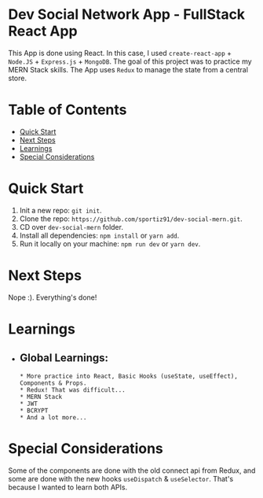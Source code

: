 # Dev Social Network App - FullStack React App

This App is done using React. In this case, I used `create-react-app` + `Node.JS` + `Express.js` + `MongoDB`. The goal of this project was to practice my MERN Stack skills. The App uses `Redux` to manage the state from a central store.

# Table of Contents

- [Quick Start](#quick-start)
- [Next Steps](#next-steps)
- [Learnings](#learnings)
- [Special Considerations](#special-considerations)

# Quick Start

1. Init a new repo: `git init`.
1. Clone the repo: `https://github.com/sportiz91/dev-social-mern.git`.
1. CD over `dev-social-mern` folder.
1. Install all dependencies: `npm install` or `yarn add`.
1. Run it locally on your machine: `npm run dev` or `yarn dev`.

# Next Steps

Nope :). Everything's done!

# Learnings

- ## Global Learnings:
      * More practice into React, Basic Hooks (useState, useEffect), Components & Props.
      * Redux! That was difficult...
      * MERN Stack
      * JWT
      * BCRYPT
      * And a lot more...
    
# Special Considerations

Some of the components are done with the old connect api from Redux, and some are done with the new hooks `useDispatch` & `useSelector`. That's because I wanted to learn both APIs.

